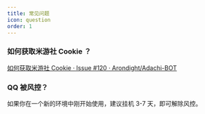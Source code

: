 ```yaml
---
title: 常见问题
icon: question
order: 1
---
```


### 如何获取米游社 Cookie ？

[如何获取米游社 Cookie · Issue #120 · Arondight/Adachi-BOT](https://github.com/Arondight/Adachi-BOT/issues/120)

### QQ 被风控？

如果你在一个新的环境中刚开始使用，建议挂机 3-7 天，即可解除风控。
